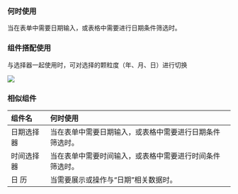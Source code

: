 

### 何时使用

当在表单中需要日期输入，或表格中需要进行日期条件筛选时。

### 组件搭配使用

与选择器一起使用时，可对选择的颗粒度（年、月、日）进行切换

<img src="https://iwiki.oa.tencent.com/download/attachments/453023855/image2020-11-30_15-13-13.png?version=1&modificationDate=1606720393000&api=v2" />

### 相似组件

| 组件名     | 何时使用                                                     |
| :--------- | :----------------------------------------------------------- |
| 日期选择器 | 当在表单中需要日期输入，或表格中需要进行日期条件筛选时。 |
| 时间选择器 | 当在表单中需要时间输入，或表格中需要进行时间条件筛选时。 |
| 日 历      | 当需要展示或操作与“日期”相关数据时。                     |

